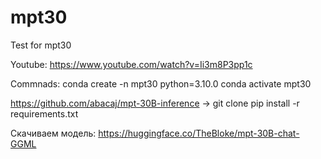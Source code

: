 # mpt30
Test for mpt30


Youtube: https://www.youtube.com/watch?v=Ii3m8P3pp1c

Commnads:
conda create -n mpt30 python=3.10.0
conda activate mpt30

https://github.com/abacaj/mpt-30B-inference  ->  git clone
pip install -r requirements.txt

Скачиваем модель: https://huggingface.co/TheBloke/mpt-30B-chat-GGML

